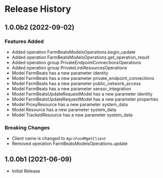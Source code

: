 # Release History

## 1.0.0b2 (2022-09-02)

### Features Added

  - Added operation FarmBeatsModelsOperations.begin_update
  - Added operation FarmBeatsModelsOperations.get_operation_result
  - Added operation group PrivateEndpointConnectionsOperations
  - Added operation group PrivateLinkResourcesOperations
  - Model FarmBeats has a new parameter identity
  - Model FarmBeats has a new parameter private_endpoint_connections
  - Model FarmBeats has a new parameter public_network_access
  - Model FarmBeats has a new parameter sensor_integration
  - Model FarmBeatsUpdateRequestModel has a new parameter identity
  - Model FarmBeatsUpdateRequestModel has a new parameter properties
  - Model ProxyResource has a new parameter system_data
  - Model Resource has a new parameter system_data
  - Model TrackedResource has a new parameter system_data

### Breaking Changes

  - Client name is changed to `AgriFoodMgmtClient`
  - Removed operation FarmBeatsModelsOperations.update

## 1.0.0b1 (2021-06-09)

* Initial Release

